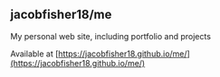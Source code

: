 ## jacobfisher18/me

My personal web site, including portfolio and projects

Available at [https://jacobfisher18.github.io/me/](https://jacobfisher18.github.io/me/)